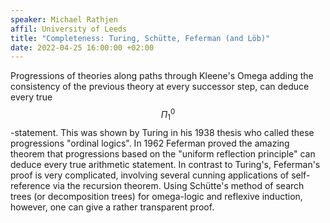 ```yaml
---
speaker: Michael Rathjen
affil: University of Leeds
title: "Completeness: Turing, Schütte, Feferman (and Löb)"
date: 2022-04-25 16:00:00 +02:00
---
```


Progressions of theories along paths through Kleene's Omega adding the consistency of the previous theory at every successor step, can deduce every true <span>$$\Pi^0_1$$</span>-statement. This was shown by Turing in his 1938 thesis who called these progressions  "ordinal logics". In 1962 Feferman proved the amazing theorem that progressions based on the "uniform reflection principle" can deduce every true arithmetic statement. In contrast to Turing's, Feferman's proof is very complicated, involving several cunning applications of self-reference via the recursion theorem. Using Schütte's method of search trees (or decomposition trees) for omega-logic and reflexive induction, however, one can give a rather transparent proof.
